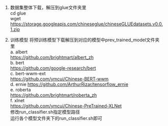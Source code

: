 1. 数据集整体下载，解压到glue文件夹里  
  cd glue  
  wget https://storage.googleapis.com/chineseglue/chineseGLUEdatasets.v0.0.1.zip
  
2. 训练模型
  将预训练模型下载解压到对应的模型中prev_trained_model文件夹里  
  a. albert  
  https://github.com/brightmart/albert_zh  
  b. bert  
  https://github.com/google-research/bert  
  c. bert-wwm-ext  
  https://github.com/ymcui/Chinese-BERT-wwm  
  d. ernie
  https://github.com/ArthurRizar/tensorflow_ernie  
  e. roberta  
  https://github.com/brightmart/roberta_zh  
  f. xlnet  
  https://github.com/ymcui/Chinese-PreTrained-XLNet  
  修改run_classifier.sh指定模型路径  
  运行各个模型文件夹下的run_classifier.sh即可
 
